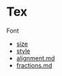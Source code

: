 # Tex

Font
- [size](./font-size.md)
- [style](./font-style.md)
- [alignment.md](./alignment.md)
- [fractions.md](./fractions.md)
